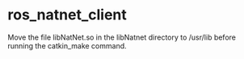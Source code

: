 # ros_natnet_client

Move the file libNatNet.so in the libNatnet directory to /usr/lib before running the catkin_make command.
